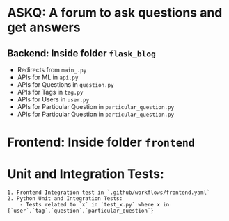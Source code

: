 # ASKQ: A forum to **ask** **q**uestions and get answers

## Backend: Inside folder `flask_blog`

- Redirects from `main_.py`
- APIs for ML in `api.py`
- APIs for Questions in `question.py`
- APIs for Tags in `tag.py`
- APIs for Users in `user.py`
- APIs for Particular Question in `particular_question.py`
- APIs for Particular Question in `particular_question.py`

# Frontend: Inside folder `frontend`

# Unit and Integration Tests:
    1. Frontend Integration test in `.github/workflows/frontend.yaml`
    2. Python Unit and Integration Tests:
        - Tests related to `x` in `test_x.py` where x in {`user`,`tag`,`question`,`particular_question`}